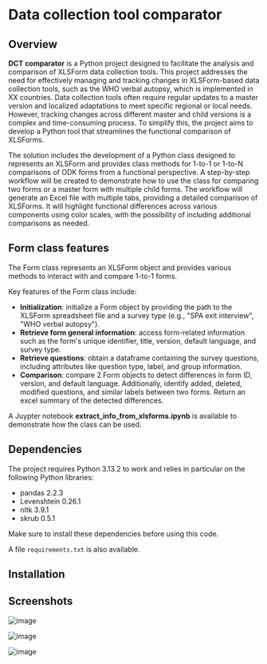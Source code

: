 # Data collection tool comparator

## Overview

**DCT comparator** is a Python project designed to facilitate the analysis and comparison of XLSForm data collection tools. This project addresses the need for effectively managing and tracking changes in XLSForm-based data collection tools, such as the WHO verbal autopsy, which is implemented in XX countries. Data collection tools often require regular updates to a master version and localized adaptations to meet specific regional or local needs. However, tracking changes across different master and child versions is a complex and time-consuming process. To simplify this, the project aims to develop a Python tool that streamlines the functional comparison of XLSForms.

The solution includes the development of a Python class designed to represents an XLSForm and provides class methods for 1-to-1 or 1-to-N comparisons of ODK forms from a functional perspective. A step-by-step workflow will be created to demonstrate how to use the class for comparing two forms or a master form with multiple child forms. The workflow will generate an Excel file with multiple tabs, providing a detailed comparison of XLSForms. It will highlight functional differences across various components using color scales, with the possibility of including additional comparisons as needed. 

## Form class features

The Form class represents an XLSForm object and provides various methods to interact with and compare 1-to-1 forms. 

Key features of the Form class include:

* **Initialization**: initialize a Form object by providing the path to the XLSForm spreadsheet file and a survey type (e.g., "SPA exit interview", "WHO verbal autopsy").
* **Retrieve form general information**: access form-related information such as the form's unique identifier, title, version, default language, and survey type.
* **Retrieve questions**: obtain a dataframe containing the survey questions, including attributes like question type, label, and group information.
* **Comparison**: compare 2 Form objects to detect differences in form ID, version, and default language. Additionally, identify added, deleted, modified questions, and similar labels between two forms. Return an excel summary of the detected differences.

A Juypter notebook **extract_info_from_xlsforms.ipynb** is available to demonstrate how the class can be used.

## Dependencies

The project requires Python 3.13.2 to work and relies in particular on the following Python libraries:

* pandas 2.2.3
* Levenshtein 0.26.1
* nltk 3.9.1
* skrub 0.5.1

Make sure to install these dependencies before using this code.

A file `requirements.txt` is also available.

## Installation

## Screenshots

![image](https://github.com/user-attachments/assets/0d8b4b6c-b9f5-476c-84a9-b5c952c44f4e)

![image](https://github.com/user-attachments/assets/891149d5-7c71-4e8f-b5f6-c618c2fee24f)

![image](https://github.com/user-attachments/assets/5f423d76-c23c-407b-91a5-df58c75221ca)
